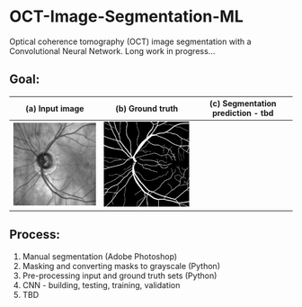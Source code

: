 # OCT-Image-Segmentation-ML
Optical coherence tomography (OCT) image segmentation with a Convolutional Neural Network. Long work in progress...

## Goal:

(a) Input image | (b) Ground truth  | (c) Segmentation prediction - tbd
--------------- | ----------------- | ---------------------------------
![Input image](images/cSLO52-input.jpg) | ![Ground truth](images/cSLO52-groundtruth.jpg)


## Process: 

1. Manual segmentation (Adobe Photoshop)
2. Masking and converting masks to grayscale (Python)
3. Pre-processing input and ground truth sets (Python)
4. CNN - building, testing, training, validation
5. TBD
